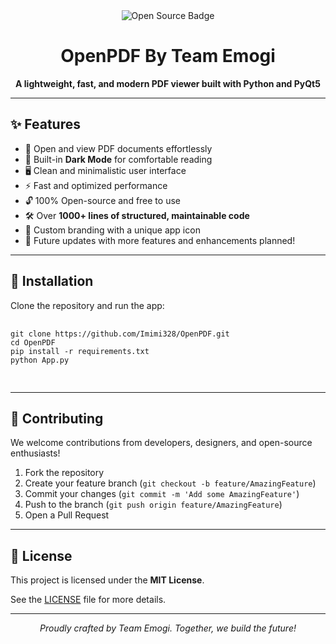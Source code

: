 <html>
<body>
    <div align="center">
        <img src="https://img.shields.io/badge/Open%20Source-%E2%9C%94%EF%B8%8F-lightblue" alt="Open Source Badge">
    </div>
    <h1 align="center">OpenPDF By Team Emogi</h1>

<div align="center">
        <b>A lightweight, fast, and modern PDF viewer built with Python and PyQt5</b>
</div>

<hr>

<h2>✨ Features</h2>

<ul>
        <li>📄 Open and view PDF documents effortlessly</li>
        <li>🌙 Built-in <b>Dark Mode</b> for comfortable reading</li>
        <li>🖥️ Clean and minimalistic user interface</li>
        <li>⚡ Fast and optimized performance</li>
        <li>🔓 100% Open-source and free to use</li>
        <li>🛠️ Over <b>1000+ lines of structured, maintainable code</b></li>
        <li>🎨 Custom branding with a unique app icon</li>
        <li>🧬 Future updates with more features and enhancements planned!</li>
</ul>

<hr>

<h2>🚀 Installation</h2>

<p>Clone the repository and run the app:</p>


<pre>
        <code>
git clone https://github.com/Imimi328/OpenPDF.git
cd OpenPDF
pip install -r requirements.txt
python App.py
        </code>
    </pre>

<hr>
<h2>🤝 Contributing</h2>

<p>We welcome contributions from developers, designers, and open-source enthusiasts!</p>
<ol>
        <li>Fork the repository</li>
        <li>Create your feature branch (<code>git checkout -b feature/AmazingFeature</code>)</li>
        <li>Commit your changes (<code>git commit -m 'Add some AmazingFeature'</code>)</li>
        <li>Push to the branch (<code>git push origin feature/AmazingFeature</code>)</li>
        <li>Open a Pull Request</li>
</ol>
<hr>
    <h2>📄 License</h2>

<p>This project is licensed under the <b>MIT License</b>.</p>
<p>See the <a href="LICENSE">LICENSE</a> file for more details.</p>

 <hr>

<div align="center">
        <i>Proudly crafted by Team Emogi. Together, we build the future!</i>
</div>
</body>
</html>
